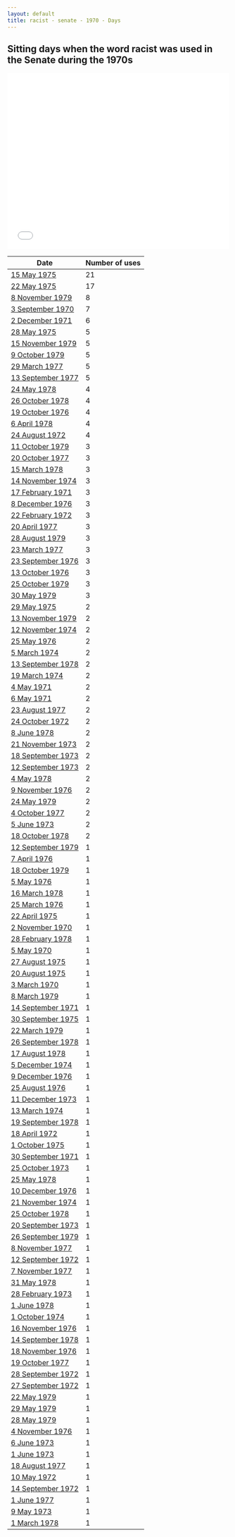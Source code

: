 ```yaml
---
layout: default
title: racist - senate - 1970 - Days
---
```

## Sitting days when the word **racist** was used in the Senate during the 1970s

<iframe width="100%" height="400" frameborder="0" scrolling="no" src="//plot.ly/~wragge/1589.embed"></iframe>

| Date | Number of uses |
|--------------|----------------|
|[15 May 1975](https://historichansard.net/senate/1975/19750515_senate_29_s64/)|21|
|[22 May 1975](https://historichansard.net/senate/1975/19750522_senate_29_s64/)|17|
|[8 November 1979](https://historichansard.net/senate/1979/19791108_senate_31_s83/)|8|
|[3 September 1970](https://historichansard.net/senate/1970/19700903_senate_27_s45/)|7|
|[2 December 1971](https://historichansard.net/senate/1971/19711202_senate_27_s50/)|6|
|[28 May 1975](https://historichansard.net/senate/1975/19750528_senate_29_s64/)|5|
|[15 November 1979](https://historichansard.net/senate/1979/19791115_senate_31_s83/)|5|
|[9 October 1979](https://historichansard.net/senate/1979/19791009_senate_31_s82/)|5|
|[29 March 1977](https://historichansard.net/senate/1977/19770329_senate_30_s72/)|5|
|[13 September 1977](https://historichansard.net/senate/1977/19770913_senate_30_s74/)|5|
|[24 May 1978](https://historichansard.net/senate/1978/19780524_senate_31_s77/)|4|
|[26 October 1978](https://historichansard.net/senate/1978/19781026_senate_31_s79/)|4|
|[19 October 1976](https://historichansard.net/senate/1976/19761019_senate_30_s69/)|4|
|[6 April 1978](https://historichansard.net/senate/1978/19780406_senate_31_s76/)|4|
|[24 August 1972](https://historichansard.net/senate/1972/19720824_senate_27_s53/)|4|
|[11 October 1979](https://historichansard.net/senate/1979/19791011_senate_31_s82/)|3|
|[20 October 1977](https://historichansard.net/senate/1977/19771020_senate_30_s75/)|3|
|[15 March 1978](https://historichansard.net/senate/1978/19780315_senate_31_s76/)|3|
|[14 November 1974](https://historichansard.net/senate/1974/19741114_senate_29_s62/)|3|
|[17 February 1971](https://historichansard.net/senate/1971/19710217_senate_27_s47/)|3|
|[8 December 1976](https://historichansard.net/senate/1976/19761208_senate_30_s70/)|3|
|[22 February 1972](https://historichansard.net/senate/1972/19720222_senate_27_s51/)|3|
|[20 April 1977](https://historichansard.net/senate/1977/19770420_senate_30_s72/)|3|
|[28 August 1979](https://historichansard.net/senate/1979/19790828_senate_31_s82/)|3|
|[23 March 1977](https://historichansard.net/senate/1977/19770323_senate_30_s72/)|3|
|[23 September 1976](https://historichansard.net/senate/1976/19760923_senate_30_s69/)|3|
|[13 October 1976](https://historichansard.net/senate/1976/19761013_senate_30_s69/)|3|
|[25 October 1979](https://historichansard.net/senate/1979/19791025_senate_31_s83/)|3|
|[30 May 1979](https://historichansard.net/senate/1979/19790530_senate_31_s81/)|3|
|[29 May 1975](https://historichansard.net/senate/1975/19750529_senate_29_s64/)|2|
|[13 November 1979](https://historichansard.net/senate/1979/19791113_senate_31_s83/)|2|
|[12 November 1974](https://historichansard.net/senate/1974/19741112_senate_29_s62/)|2|
|[25 May 1976](https://historichansard.net/senate/1976/19760525_senate_30_s68/)|2|
|[5 March 1974](https://historichansard.net/senate/1974/19740305_SENATE_28_S59/)|2|
|[13 September 1978](https://historichansard.net/senate/1978/19780913_senate_31_s78/)|2|
|[19 March 1974](https://historichansard.net/senate/1974/19740319_senate_28_s59/)|2|
|[4 May 1971](https://historichansard.net/senate/1971/19710504_senate_27_s48/)|2|
|[6 May 1971](https://historichansard.net/senate/1971/19710506_senate_27_s48/)|2|
|[23 August 1977](https://historichansard.net/senate/1977/19770823_senate_30_s74/)|2|
|[24 October 1972](https://historichansard.net/senate/1972/19721024_senate_27_s54/)|2|
|[8 June 1978](https://historichansard.net/senate/1978/19780608_senate_31_s77/)|2|
|[21 November 1973](https://historichansard.net/senate/1973/19731121_senate_28_s58/)|2|
|[18 September 1973](https://historichansard.net/senate/1973/19730918_senate_28_s57/)|2|
|[12 September 1973](https://historichansard.net/senate/1973/19730912_senate_28_s57/)|2|
|[4 May 1978](https://historichansard.net/senate/1978/19780504_senate_31_s77/)|2|
|[9 November 1976](https://historichansard.net/senate/1976/19761109_senate_30_s70/)|2|
|[24 May 1979](https://historichansard.net/senate/1979/19790524_senate_31_s81/)|2|
|[4 October 1977](https://historichansard.net/senate/1977/19771004_senate_30_s74/)|2|
|[5 June 1973](https://historichansard.net/senate/1973/19730605_senate_28_s56/)|2|
|[18 October 1978](https://historichansard.net/senate/1978/19781018_senate_31_s79/)|2|
|[12 September 1979](https://historichansard.net/senate/1979/19790912_senate_31_s82/)|1|
|[7 April 1976](https://historichansard.net/senate/1976/19760407_senate_30_s67/)|1|
|[18 October 1979](https://historichansard.net/senate/1979/19791018_senate_31_s82/)|1|
|[5 May 1976](https://historichansard.net/senate/1976/19760505_senate_30_s68/)|1|
|[16 March 1978](https://historichansard.net/senate/1978/19780316_senate_31_s76/)|1|
|[25 March 1976](https://historichansard.net/senate/1976/19760325_senate_30_s67/)|1|
|[22 April 1975](https://historichansard.net/senate/1975/19750422_senate_29_s63/)|1|
|[2 November 1970](https://historichansard.net/senate/1970/19701102_senate_27_s46/)|1|
|[28 February 1978](https://historichansard.net/senate/1978/19780228_senate_31_s76/)|1|
|[5 May 1970](https://historichansard.net/senate/1970/19700505_senate_27_s43/)|1|
|[27 August 1975](https://historichansard.net/senate/1975/19750827_senate_29_s65/)|1|
|[20 August 1975](https://historichansard.net/senate/1975/19750820_senate_29_s65/)|1|
|[3 March 1970](https://historichansard.net/senate/1970/19700303_senate_27_s43/)|1|
|[8 March 1979](https://historichansard.net/senate/1979/19790308_SENATE_31_S80/)|1|
|[14 September 1971](https://historichansard.net/senate/1971/19710914_senate_27_s49/)|1|
|[30 September 1975](https://historichansard.net/senate/1975/19750930_senate_29_s65/)|1|
|[22 March 1979](https://historichansard.net/senate/1979/19790322_senate_31_s80/)|1|
|[26 September 1978](https://historichansard.net/senate/1978/19780926_senate_31_s78/)|1|
|[17 August 1978](https://historichansard.net/senate/1978/19780817_senate_31_s78/)|1|
|[5 December 1974](https://historichansard.net/senate/1974/19741205_senate_29_s62/)|1|
|[9 December 1976](https://historichansard.net/senate/1976/19761209_senate_30_s70/)|1|
|[25 August 1976](https://historichansard.net/senate/1976/19760825_senate_30_s69/)|1|
|[11 December 1973](https://historichansard.net/senate/1973/19731211_senate_28_s58/)|1|
|[13 March 1974](https://historichansard.net/senate/1974/19740313_senate_28_s59/)|1|
|[19 September 1978](https://historichansard.net/senate/1978/19780919_senate_31_s78/)|1|
|[18 April 1972](https://historichansard.net/senate/1972/19720418_senate_27_s51/)|1|
|[1 October 1975](https://historichansard.net/senate/1975/19751001_senate_29_s65/)|1|
|[30 September 1971](https://historichansard.net/senate/1971/19710930_senate_27_s49/)|1|
|[25 October 1973](https://historichansard.net/senate/1973/19731025_senate_28_s57/)|1|
|[25 May 1978](https://historichansard.net/senate/1978/19780525_senate_31_s77/)|1|
|[10 December 1976](https://historichansard.net/senate/1976/19761210_senate_30_s70/)|1|
|[21 November 1974](https://historichansard.net/senate/1974/19741121_senate_29_s62/)|1|
|[25 October 1978](https://historichansard.net/senate/1978/19781025_senate_31_s79/)|1|
|[20 September 1973](https://historichansard.net/senate/1973/19730920_senate_28_s57/)|1|
|[26 September 1979](https://historichansard.net/senate/1979/19790926_senate_31_s82/)|1|
|[8 November 1977](https://historichansard.net/senate/1977/19771108_senate_30_s75/)|1|
|[12 September 1972](https://historichansard.net/senate/1972/19720912_senate_27_s53/)|1|
|[7 November 1977](https://historichansard.net/senate/1977/19771107_senate_30_s75/)|1|
|[31 May 1978](https://historichansard.net/senate/1978/19780531_senate_31_s77/)|1|
|[28 February 1973](https://historichansard.net/senate/1973/19730228_senate_28_s55/)|1|
|[1 June 1978](https://historichansard.net/senate/1978/19780601_senate_31_s77/)|1|
|[1 October 1974](https://historichansard.net/senate/1974/19741001_senate_29_s61/)|1|
|[16 November 1976](https://historichansard.net/senate/1976/19761116_senate_30_s70/)|1|
|[14 September 1978](https://historichansard.net/senate/1978/19780914_senate_31_s78/)|1|
|[18 November 1976](https://historichansard.net/senate/1976/19761118_senate_30_s70/)|1|
|[19 October 1977](https://historichansard.net/senate/1977/19771019_senate_30_s75/)|1|
|[28 September 1972](https://historichansard.net/senate/1972/19720928_senate_27_s54/)|1|
|[27 September 1972](https://historichansard.net/senate/1972/19720927_senate_27_s54/)|1|
|[22 May 1979](https://historichansard.net/senate/1979/19790522_senate_31_s81/)|1|
|[29 May 1979](https://historichansard.net/senate/1979/19790529_senate_31_s81/)|1|
|[28 May 1979](https://historichansard.net/senate/1979/19790528_senate_31_s81/)|1|
|[4 November 1976](https://historichansard.net/senate/1976/19761104_senate_30_s69/)|1|
|[6 June 1973](https://historichansard.net/senate/1973/19730606_senate_28_s56/)|1|
|[1 June 1973](https://historichansard.net/senate/1973/19730601_senate_28_s56/)|1|
|[18 August 1977](https://historichansard.net/senate/1977/19770818_senate_30_s74/)|1|
|[10 May 1972](https://historichansard.net/senate/1972/19720510_senate_27_s52/)|1|
|[14 September 1972](https://historichansard.net/senate/1972/19720914_senate_27_s53/)|1|
|[1 June 1977](https://historichansard.net/senate/1977/19770601_senate_30_s73/)|1|
|[9 May 1973](https://historichansard.net/senate/1973/19730509_senate_28_s56/)|1|
|[1 March 1978](https://historichansard.net/senate/1978/19780301_senate_31_s76/)|1|
